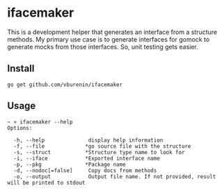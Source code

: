 # ifacemaker

This is a development helper that generates an interface from a structure methods.
My primary use case is to generate interfaces for gomock to generate 
mocks from those interfaces. So, unit testing gets easier.

## Install

```
go get github.com/vburenin/ifacemaker
```

## Usage
```
~ » ifacemaker --help
Options:

  -h, --help              display help information
  -f, --file             *go source file with the structure
  -s, --struct           *Structure type name to look for
  -i, --iface            *Exported interface name
  -p, --pkg              *Package name
  -d, --nodoc[=false]     Copy docs from methods
  -o, --output            Output file name. If not provided, result will be printed to stdout
```
